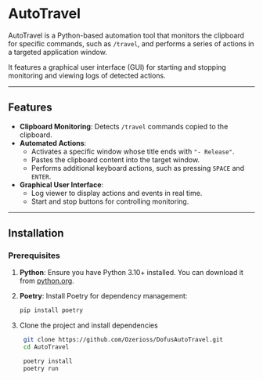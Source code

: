 # AutoTravel

AutoTravel is a Python-based automation tool that monitors the clipboard for specific commands, such as `/travel`, and performs a series of actions in a targeted application window. 

It features a graphical user interface (GUI) for starting and stopping monitoring and viewing logs of detected actions.

---

## Features

- **Clipboard Monitoring**: Detects `/travel` commands copied to the clipboard.
- **Automated Actions**:
  - Activates a specific window whose title ends with `"- Release"`.
  - Pastes the clipboard content into the target window.
  - Performs additional keyboard actions, such as pressing `SPACE` and `ENTER`.
- **Graphical User Interface**:
  - Log viewer to display actions and events in real time.
  - Start and stop buttons for controlling monitoring.
---

## Installation

### Prerequisites
1. **Python**: Ensure you have Python 3.10+ installed. You can download it from [python.org](https://www.python.org/).
2. **Poetry**: Install Poetry for dependency management:
   ```bash
   pip install poetry
   ```
   
3. Clone the project and install dependencies
   ```bash
    git clone https://github.com/Ozerioss/DofusAutoTravel.git
    cd AutoTravel
   
    poetry install
    poetry run
   ```


